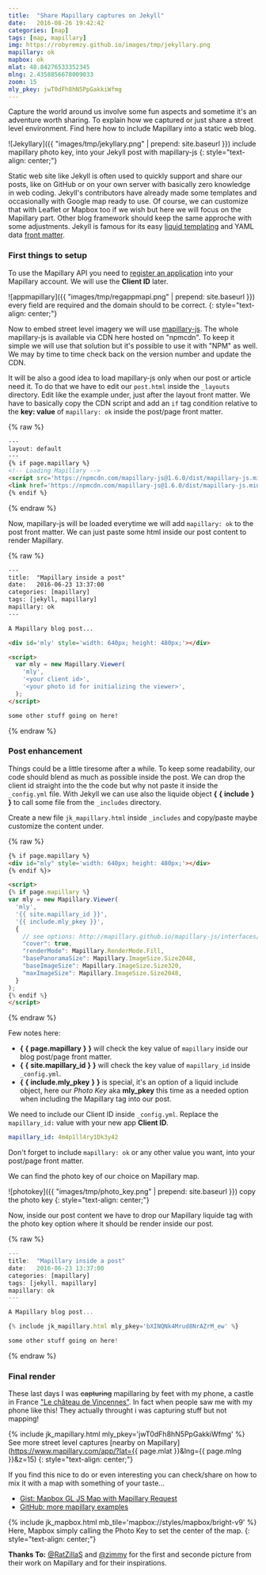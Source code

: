 ```yaml
---
title:  "Share Mapillary captures on Jekyll"
date:   2016-08-26 19:42:42
categories: [map]
tags: [map, mapillary]
img: https://robyremzy.github.io/images/tmp/jekyllary.png
mapillary: ok
mapbox: ok
mlat: 48.84276533352345
mlng: 2.4358856678009033
zoom: 15
mly_pkey: jwT0dFh8hN5PpGakkiWfmg
---
```


Capture the world around us involve some fun aspects and sometime it's an adventure worth sharing. To explain how we captured or just share a street level environment. Find here how to include Mapillary into a static web blog.

![Jekyllary]({{ "images/tmp/jekyllary.png" | prepend: site.baseurl }})
include mapillary photo key, into your Jekyll post with mapillary-js
{: style="text-align: center;"}

Static web site like Jekyll is often used to quickly support and share our posts, like on GitHub or on your own server with basically zero knowledge in web coding. Jekyll's contributors have already made some templates and occasionally with Google map ready to use. Of course, we can customize that with Leaflet or Mapbox too if we wish but here we will focus on the Mapillary part. Other blog framework should keep the same approche with some adjustments. Jekyll is famous for its easy [liquid templating](https://shopify.github.io/liquid/) and YAML data [front matter](https://jekyllrb.com/docs/frontmatter/).

### First things to setup
To use the Mapillary API you need to [register an application](https://www.mapillary.com/app/settings/developers) into your Mapillary account. We will use the **Client ID** later.

![appmapillary]({{ "images/tmp/regappmapi.png" | prepend: site.baseurl }})
every field are required and the domain should to be correct.
{: style="text-align: center;"}

Now to embed street level imagery we will use [mapillary-js](https://github.com/mapillary/mapillary-js). The whole mapillary-js is available via CDN here hosted on "npmcdn". To keep it simple we will use that solution but it's possible to use it with "NPM" as well. We may by time to time check back on the version number and update the CDN.

It will be also a good idea to load mapillary-js only when our post or article need it. To do that we have to edit our `post.html` inside the `_layouts` directory. Edit like the example under, just after the layout front matter. We have to basically copy the CDN script and add an `if` tag condition relative to the **key: value** of `mapillary: ok` inside the post/page front matter.

{% raw %}
```html
---
layout: default
---
{% if page.mapillary %}
<!-- Loading Mapillary -->
<script src='https://npmcdn.com/mapillary-js@1.6.0/dist/mapillary-js.min.js'></script>
<link href='https://npmcdn.com/mapillary-js@1.6.0/dist/mapillary-js.min.css' rel='stylesheet' />
{% endif %}
```
{% endraw %}

Now, mapillary-js will be loaded everytime we will add `mapillary: ok` to the post front matter. We can just paste some html inside our post content to render Mapillary.

{% raw %}
```html
---
title:  "Mapillary inside a post"
date:   2016-06-23 13:37:00
categories: [mapillary]
tags: [jekyll, mapillary]
mapillary: ok
---

A Mapillary blog post...

<div id='mly' style='width: 640px; height: 480px;'></div>

<script>
  var mly = new Mapillary.Viewer(
    'mly',
    '<your client id>',
    '<your photo id for initializing the viewer>',
  );
</script>

some other stuff going on here!

```
{% endraw %}

### Post enhancement
Things could be a little tiresome after a while. To keep some readability, our code should blend as much as possible inside the post. We can drop the client id straight into the the code but why not paste it inside the `_config.yml` file. With Jekyll we can use also the liquide object **\{** **\{** **include** **\}** **\}** to call some file from the `_includes` directory.

Create a new file `jk_mapillary.html` inside `_includes` and copy/paste maybe customize the content under.

{% raw %}
```html
{% if page.mapillary %}
<div id="mly" style='width: 640px; height: 480px;'></div>
{% endif %}>

<script>
{% if page.mapillary %}
var mly = new Mapillary.Viewer(
  'mly',
  '{{ site.mapillary_id }}',
  '{{ include.mly_pkey }}',
  {
    // see options: http://mapillary.github.io/mapillary-js/interfaces/ivieweroptions.html
    "cover": true,
    "renderMode": Mapillary.RenderMode.Fill,
    "basePanoramaSize": Mapillary.ImageSize.Size2048,
    "baseImageSize": Mapillary.ImageSize.Size320,
    "maxImageSize": Mapillary.ImageSize.Size2048,
  }
);
{% endif %}
</script>
```
{% endraw %}

Few notes here:

- **\{** **\{** **page.mapillary** **\}** **\}** will check the key value of `mapillary` inside our blog post/page front matter.
- **\{** **\{** **site.mapillary_id** **\}** **\}** will check the key value of `mapillary_id` inside `_config.yml`.
- **\{** **\{** **include.mly_pkey** **\}** **\}** is special, it's an option of a liquid include object, here our *Photo Key* aka **mly_pkey** this time as a needed option when including the Mapillary tag into our post.

We need to include our Client ID inside `_config.yml`. Replace the `mapillary_id:` value with your new app **Client ID**.

```yml
mapillary_id: 4m4p1ll4ry1Dk3y42
```

Don't forget to include `mapillary: ok` or any other value you want, into your post/page front matter.

We can find the photo key of our choice on Mapillary map.

![photokey]({{ "images/tmp/photo_key.png" | prepend: site.baseurl }})
copy the photo key
{: style="text-align: center;"}

Now, inside our post content we have to drop our Mapillary liquide tag with the photo key option where it should be render inside our post.

{% raw %}
```js
---
title:  "Mapillary inside a post"
date:   2016-06-23 13:37:00
categories: [mapillary]
tags: [jekyll, mapillary]
mapillary: ok
---

A Mapillary blog post...

{% include jk_mapillary.html mly_pkey='bXINQNk4Mrud8NrAZrM_ew' %}

some other stuff going on here!
```
{% endraw %}


### Final render
These last days I was <s>capturing</s> mapillaring by feet with my phone, a castle in France ["Le château de Vincennes"](https://en.wikipedia.org/wiki/Ch%C3%A2teau_de_Vincennes). In fact when people saw me with my phone like this! They actually throught i was capturing stuff but not mapping!

{% include jk_mapillary.html mly_pkey='jwT0dFh8hN5PpGakkiWfmg' %}
See more street level captures [nearby on Mapillary](https://www.mapillary.com/app/?lat={{ page.mlat }}&lng={{ page.mlng }}&z=15)
{: style="text-align: center;"}

If you find this nice to do or even interesting you can check/share on how to mix it with a map with something of your taste...

- [Gist: Mapbox GL JS Map with Mapillary Request](http://bl.ocks.org/RobyRemzy/raw/d1480060fd9492796b8529b357cb2426/)
- [GitHub: more mapillary examples](https://github.com/mapillary/mapillary-js-examples)

{% include jk_mapbox.html mb_tile='mapbox://styles/mapbox/bright-v9' %}
Here, Mapbox simply calling the Photo Key to set the center of the map.
{: style="text-align: center;"}

**Thanks To:** [@RatZillaS](https://twitter.com/RatZillaS) and [@zimmy](https://twitter.com/JLZIMMERMANN) for the first and seconde picture from their work on Mapillary and for their inspirations.
